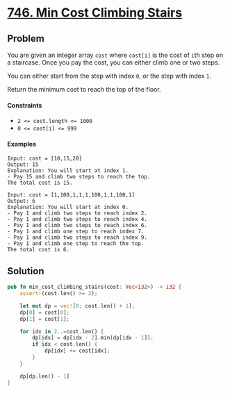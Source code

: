 # [746. Min Cost Climbing Stairs](https://leetcode.com/problems/min-cost-climbing-stairs/)

## Problem

You are given an integer array `cost` where `cost[i]` is the cost of `i`th step
on a staircase. Once you pay the cost, you can either climb one or two steps.

You can either start from the step with index `0`, or the step with index `1`.

Return the minimum cost to reach the top of the floor.

#### Constraints

* `2 <= cost.length <= 1000`
* `0 <= cost[i] <= 999`

#### Examples

```text
Input: cost = [10,15,20]
Output: 15
Explanation: You will start at index 1.
- Pay 15 and climb two steps to reach the top.
The total cost is 15.
```

```text
Input: cost = [1,100,1,1,1,100,1,1,100,1]
Output: 6
Explanation: You will start at index 0.
- Pay 1 and climb two steps to reach index 2.
- Pay 1 and climb two steps to reach index 4.
- Pay 1 and climb two steps to reach index 6.
- Pay 1 and climb one step to reach index 7.
- Pay 1 and climb two steps to reach index 9.
- Pay 1 and climb one step to reach the top.
The total cost is 6.
```

## Solution

```rust
pub fn min_cost_climbing_stairs(cost: Vec<i32>) -> i32 {
    assert!(cost.len() >= 2);

    let mut dp = vec![0; cost.len() + 1];
    dp[0] = cost[0];
    dp[1] = cost[1];

    for idx in 2..=cost.len() {
        dp[idx] = dp[idx - 2].min(dp[idx - 1]);
        if idx < cost.len() {
            dp[idx] += cost[idx];
        }
    }

    dp[dp.len() - 1]
}
```